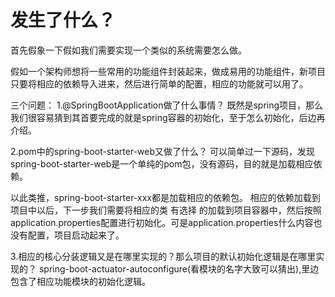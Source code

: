# 发生了什么？

首先假象一下假如我们需要实现一个类似的系统需要怎么做。

假如一个架构师想将一些常用的功能组件封装起来，做成易用的功能组件，新项目只要将相应的依赖导入进来，然后进行简单的配置，相应的功能就可以用了。

三个问题：
1.@SpringBootApplication做了什么事情？
    既然是spring项目，那么我们很容易猜到其首要完成的就是spring容器的初始化，至于怎么初始化，后边再介绍。
    
2.pom中的spring-boot-starter-web又做了什么？
可以简单过一下源码，发现spring-boot-starter-web是一个单纯的pom包，没有源码，目的就是加载相应依赖。

以此类推，spring-boot-starter-xxx都是加载相应的依赖包。
相应的依赖加载到项目中以后，下一步我们需要将相应的类 有选择 的加载到项目容器中，然后按照application.properties配置进行初始化。可是application.properties什么内容也没有配置，项目启动起来了。

3.相应的核心分装逻辑又是在哪里实现的？那么项目的默认初始化逻辑是在哪里实现的？
spring-boot-actuator-autoconfigure(看模块的名字大致可以猜出),里边包含了相应功能模块的初始化逻辑。








